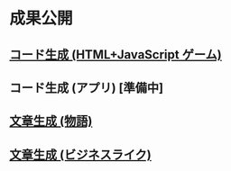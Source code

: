 # 成果公開
## [コード生成 (HTML+JavaScript ゲーム)](https://github.com/t2k2pp/AIXA/blob/main/games/README.md)
## コード生成 (アプリ) [準備中]
## [文章生成 (物語)](https://github.com/t2k2pp/AIXA/blob/main/story/README.md)
## [文章生成 (ビジネスライク)](https://github.com/t2k2pp/AIXA/blob/main/documents/README.md)
